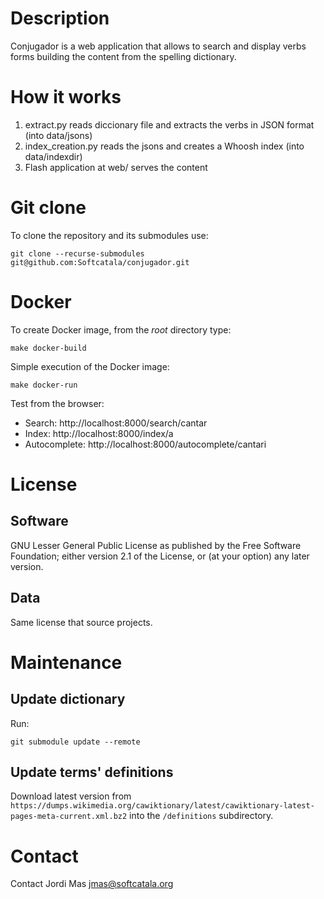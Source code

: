 # Description

Conjugador is a web application that allows to search and display verbs forms building the
content from the spelling dictionary.

# How it works

1. extract.py reads diccionary file and extracts the verbs in JSON format (into data/jsons)
2. index_creation.py reads the jsons and creates a Whoosh index (into data/indexdir)
3. Flash application at web/ serves the content

#  Git clone

To clone the repository and its submodules use:

``git clone --recurse-submodules git@github.com:Softcatala/conjugador.git``

#  Docker

To create Docker image, from the <em>root</em> directory type:

``make docker-build``

Simple execution of the Docker image:

``make docker-run``

Test from the browser:
* Search: http://localhost:8000/search/cantar
* Index: http://localhost:8000/index/a
* Autocomplete: http://localhost:8000/autocomplete/cantari

# License

## Software

GNU Lesser General Public License as published by the Free Software Foundation; either
version 2.1 of the License, or (at your option) any later version.

## Data

Same license that source projects.

# Maintenance

## Update dictionary

Run:

``git submodule update --remote``

## Update terms' definitions

Download latest version from ``https://dumps.wikimedia.org/cawiktionary/latest/cawiktionary-latest-pages-meta-current.xml.bz2``
into  the ``/definitions`` subdirectory.

# Contact

Contact Jordi Mas <jmas@softcatala.org>

